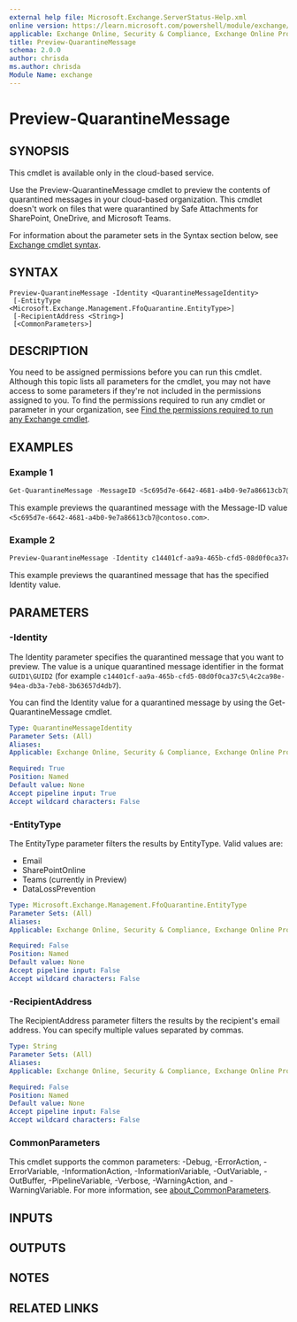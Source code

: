 ```yaml
---
external help file: Microsoft.Exchange.ServerStatus-Help.xml
online version: https://learn.microsoft.com/powershell/module/exchange/preview-quarantinemessage
applicable: Exchange Online, Security & Compliance, Exchange Online Protection
title: Preview-QuarantineMessage
schema: 2.0.0
author: chrisda
ms.author: chrisda
Module Name: exchange
---
```


# Preview-QuarantineMessage

## SYNOPSIS
This cmdlet is available only in the cloud-based service.

Use the Preview-QuarantineMessage cmdlet to preview the contents of quarantined messages in your cloud-based organization. This cmdlet doesn't work on files that were quarantined by Safe Attachments for SharePoint, OneDrive, and Microsoft Teams.

For information about the parameter sets in the Syntax section below, see [Exchange cmdlet syntax](https://learn.microsoft.com/powershell/exchange/exchange-cmdlet-syntax).

## SYNTAX

```
Preview-QuarantineMessage -Identity <QuarantineMessageIdentity>
 [-EntityType <Microsoft.Exchange.Management.FfoQuarantine.EntityType>]
 [-RecipientAddress <String>]
 [<CommonParameters>]
```

## DESCRIPTION
You need to be assigned permissions before you can run this cmdlet. Although this topic lists all parameters for the cmdlet, you may not have access to some parameters if they're not included in the permissions assigned to you. To find the permissions required to run any cmdlet or parameter in your organization, see [Find the permissions required to run any Exchange cmdlet](https://learn.microsoft.com/powershell/exchange/find-exchange-cmdlet-permissions).

## EXAMPLES

### Example 1
```powershell
Get-QuarantineMessage -MessageID <5c695d7e-6642-4681-a4b0-9e7a86613cb7@contoso.com> | Preview-QuarantineMessage
```

This example previews the quarantined message with the Message-ID value `<5c695d7e-6642-4681-a4b0-9e7a86613cb7@contoso.com>`.

### Example 2
```powershell
Preview-QuarantineMessage -Identity c14401cf-aa9a-465b-cfd5-08d0f0ca37c5\4c2ca98e-94ea-db3a-7eb8-3b63657d4db7
```

This example previews the quarantined message that has the specified Identity value.

## PARAMETERS

### -Identity
The Identity parameter specifies the quarantined message that you want to preview. The value is a unique quarantined message identifier in the format `GUID1\GUID2` (for example `c14401cf-aa9a-465b-cfd5-08d0f0ca37c5\4c2ca98e-94ea-db3a-7eb8-3b63657d4db7`).

You can find the Identity value for a quarantined message by using the Get-QuarantineMessage cmdlet.

```yaml
Type: QuarantineMessageIdentity
Parameter Sets: (All)
Aliases:
Applicable: Exchange Online, Security & Compliance, Exchange Online Protection

Required: True
Position: Named
Default value: None
Accept pipeline input: True
Accept wildcard characters: False
```

### -EntityType
The EntityType parameter filters the results by EntityType. Valid values are:

- Email
- SharePointOnline
- Teams (currently in Preview)
- DataLossPrevention

```yaml
Type: Microsoft.Exchange.Management.FfoQuarantine.EntityType
Parameter Sets: (All)
Aliases:
Applicable: Exchange Online, Security & Compliance, Exchange Online Protection

Required: False
Position: Named
Default value: None
Accept pipeline input: False
Accept wildcard characters: False
```

### -RecipientAddress
The RecipientAddress parameter filters the results by the recipient's email address. You can specify multiple values separated by commas.

```yaml
Type: String
Parameter Sets: (All)
Aliases:
Applicable: Exchange Online, Security & Compliance, Exchange Online Protection

Required: False
Position: Named
Default value: None
Accept pipeline input: False
Accept wildcard characters: False
```

### CommonParameters
This cmdlet supports the common parameters: -Debug, -ErrorAction, -ErrorVariable, -InformationAction, -InformationVariable, -OutVariable, -OutBuffer, -PipelineVariable, -Verbose, -WarningAction, and -WarningVariable. For more information, see [about_CommonParameters](https://go.microsoft.com/fwlink/p/?LinkID=113216).

## INPUTS

## OUTPUTS

## NOTES

## RELATED LINKS
